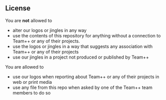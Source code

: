 ## License

You are **not** allowed to

- alter our logos or jingles in any way
- use the contents of this repository for anything without a connection to Team++ or any of their projects.
- use the logos or jingles in a way that suggests any association with Team++ or any of their projects
- use our jingles in a project not produced or published by Team++

You are allowed to

- use our logos when reporting about Team++ or any of their projects in web or print media
- use any file from this repo when asked by one of the Team++ team members to do so